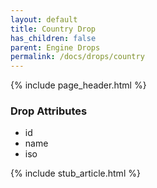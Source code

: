 ```yaml
---
layout: default
title: Country Drop
has_children: false
parent: Engine Drops
permalink: /docs/drops/country
---
```


{% include page_header.html %}

### Drop Attributes

- id
- name
- iso

{% include stub_article.html %}
